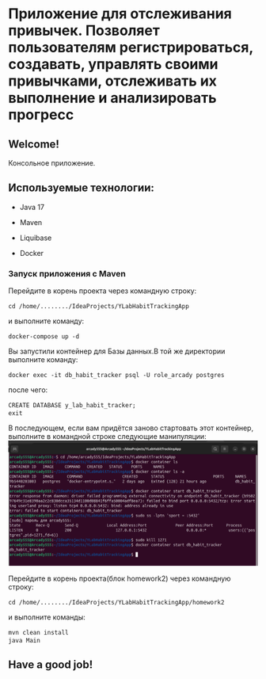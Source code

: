 # Приложение для отслеживания привычек. Позволяет пользователям регистрироваться, создавать, управлять своими привычками, отслеживать их выполнение и анализировать прогресс

## Welcome!

Консольное приложение.

## Используемые технологии:

* Java 17

* Maven

* Liquibase

* Docker

### Запуск приложения с Maven
Перейдите в корень проекта через командную строку:
```
cd /home/......../IdeaProjects/YLabHabitTrackingApp
``` 
и выполните команду:
```
docker-compose up -d
```
Вы запустили контейнер для Базы данных.В той же директории выполните команду:
```
docker exec -it db_habit_tracker psql -U role_arcady postgres
```
после чего:
```
CREATE DATABASE y_lab_habit_tracker;
exit 
```

В последующем, если вам придётся заново стартовать этот контейнер, выполните в командной строке следующие манипуляции:
![image](images/containerRestart.png)

Перейдите в корень проекта(блок homework2) через командную строку:
```
cd /home/......../IdeaProjects/YLabHabitTrackingApp/homework2
``` 
и выполните команды:
```
mvn clean install
java Main
```



## Have a good job!
